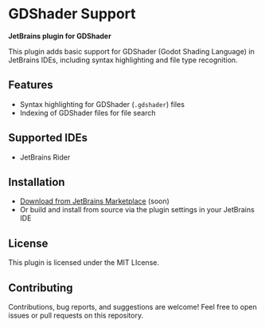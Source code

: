 # GDShader Support

**JetBrains plugin for GDShader**

This plugin adds basic support for GDShader (Godot Shading Language) in JetBrains IDEs, including syntax highlighting and file type recognition.

## Features

- Syntax highlighting for GDShader (`.gdshader`) files
- Indexing of GDShader files for file search

## Supported IDEs

- JetBrains Rider

## Installation

- [Download from JetBrains Marketplace](https://plugins.jetbrains.com/) (soon)
- Or build and install from source via the plugin settings in your JetBrains IDE

## License

This plugin is licensed under the MIT LIcense.

## Contributing

Contributions, bug reports, and suggestions are welcome!
Feel free to open issues or pull requests on this repository.

